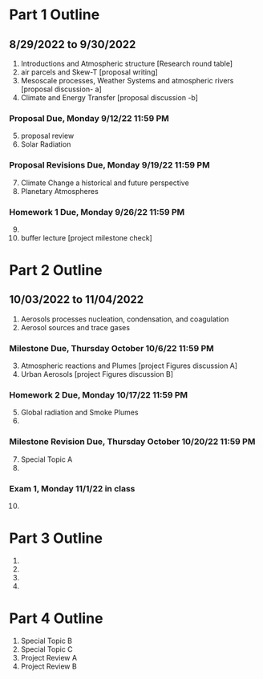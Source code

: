 # Part 1 Outline
## 8/29/2022 to 9/30/2022

1. Introductions and Atmospheric structure [Research round table]
2. air parcels and Skew-T [proposal writing]
3. Mesoscale processes, Weather Systems and atmospheric rivers [proposal discussion- a]
4. Climate and Energy Transfer [proposal discussion -b]
### Proposal Due, Monday 9/12/22 11:59 PM
5. proposal review
6. Solar Radiation
### Proposal Revisions Due, Monday 9/19/22 11:59 PM
7. Climate Change a historical and future perspective
8. Planetary Atmospheres
### Homework 1 Due, Monday 9/26/22 11:59 PM
9. 
10. buffer lecture [project milestone check]

# Part 2 Outline
## 10/03/2022 to 11/04/2022
1. Aerosols processes nucleation, condensation, and coagulation
2. Aerosol sources and trace gases
### Milestone Due, Thursday October 10/6/22 11:59 PM
3. Atmospheric reactions and Plumes [project Figures discussion A]
4. Urban Aerosols [project Figures discussion B]
### Homework 2 Due, Monday 10/17/22 11:59 PM
5. Global radiation and Smoke Plumes
6.
### Milestone Revision Due, Thursday October 10/20/22 11:59 PM
7. Special Topic A
8.
### Exam 1, Monday 11/1/22 in class
10.

# Part 3 Outline
1.
2.
3.
4.

# Part 4 Outline

1. Special Topic B
2. Special Topic C
3. Project Review A
4. Project Review B
